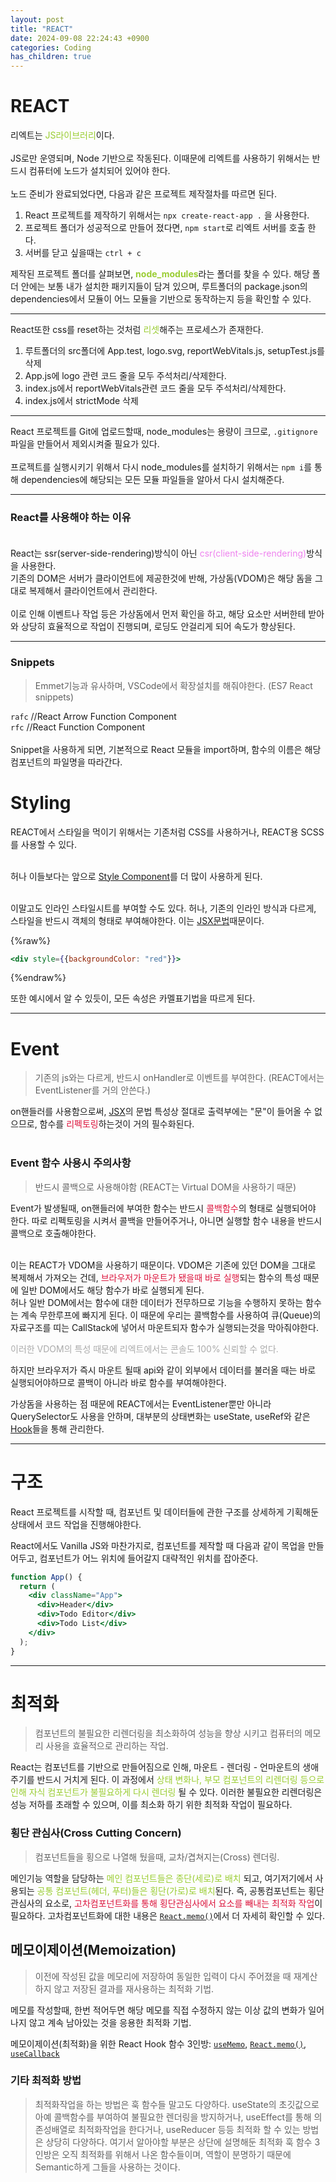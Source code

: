```yaml
---
layout: post
title: "REACT"
date: 2024-09-08 22:24:43 +0900
categories: Coding
has_children: true
---
```


# REACT

리엑트는 <span style = "color: yellowgreen;">JS라이브러리</span>이다.<bR><Br>
JS로만 운영되며, Node 기반으로 작동된다. 이때문에 리엑트를 사용하기 위해서는 반드시 컴퓨터에 노드가 설치되어 있어야 한다. <br><br>
노드 준비가 완료되었다면, 다음과 같은 프로젝트 제작절차를 따르면 된다.

1. React 프로젝트를 제작하기 위해서는 `npx create-react-app .` 을 사용한다.
2. 프로젝트 폴더가 성공적으로 만들어 졌다면, `npm start`로 리엑트 서버를 호출 한다.
3. 서버를 닫고 싶을때는 `ctrl + c`<br>

제작된 프로젝트 폴더를 살펴보면, <span style = "color : yellowgreen">**node_modules**</span>라는 폴더를 찾을 수 있다. 해당 폴더 안에는 보통 내가 설치한 패키지들이 담겨 있으며, 루트폴더의 package.json의 dependencies에서 모듈이 어느 모듈을 기반으로 동작하는지 등을 확인할 수 있다. <br>

---

React또한 css를 reset하는 것처럼 <span style = "color: yellowgreen">리셋</span>해주는 프로세스가 존재한다.

1. 루트폴더의 src폴더에 App.test, logo.svg, reportWebVitals.js, setupTest.js를 삭제
2. App.js에 logo 관련 코드 줄을 모두 주석처리/삭제한다.
3. index.js에서 reportWebVitals관련 코드 줄을 모두 주석처리/삭제한다.
4. index.js에서 strictMode 삭제

---

React 프로젝트를 Git에 업로드할때, node_modules는 용량이 크므로, `.gitignore` 파일을 만들어서 제외시켜줄 필요가 있다. <br><br>
프로젝트를 실행시키기 위해서 다시 node_modules를 설치하기 위해서는 `npm i`를 통해 dependencies에 해당되는 모든 모듈 파일들을 알아서 다시 설치해준다.

---

### React를 사용해야 하는 이유 <br><br>

React는 ssr(server-side-rendering)방식이 아닌 <span style = "color: violet">csr(client-side-rendering)</span>방식을 사용한다. <br>
기존의 DOM은 서버가 클라이언트에 제공한것에 반해, 가상돔(VDOM)은 해당 돔을 그대로 복제해서 클라이언트에서 관리한다. <bR><BR>
이로 인해 이벤트나 작업 등은 가상돔에서 먼저 확인을 하고, 해당 요소만 서버한테 받아와 상당히 효율적으로 작업이 진행되며, 로딩도 안걸리게 되어 속도가 향상된다.

---

### Snippets

> Emmet기능과 유사하며, VSCode에서 확장설치를 해줘야한다. (ES7 React snippets)

`rafc` //React Arrow Function Component<br>
`rfc` //React Function Component<br><br>
Snippet을 사용하게 되면, 기본적으로 React 모듈을 import하며, 함수의 이름은 해당 컴포넌트의 파일명을 따라간다.

# Styling

REACT에서 스타일을 먹이기 위해서는 기존처럼 CSS를 사용하거나, REACT용 SCSS를 사용할 수 있다. <br><br>

허나 이들보다는 앞으로 [Style Component](/docs/2024-09-09-React_Components.html#style-components)를 더 많이 사용하게 된다. <br><br>

이말고도 인라인 스타일시트를 부여할 수도 있다. 허나, 기존의 인라인 방식과 다르게, 스타일을 반드시 객체의 형태로 부여해야한다. 이는 [JSX문법](/docs/2024-09-18-React_JSX.html)때문이다.

{%raw%}

```jsx
<div style={{backgroundColor: "red"}}>
```

{%endraw%}

또한 예시에서 알 수 있듯이, 모든 속성은 카멜표기법을 따르게 된다.

---

# Event

> 기존의 js와는 다르게, 반드시 onHandler로 이벤트를 부여한다. (REACT에서는 EventListener를 거의 안쓴다.)

on핸들러를 사용함으로써, [JSX](/docs/2024-09-18-React_JSX.html#JSX-Event)의 문법 특성상 절대로 출력부에는 "문"이 들어올 수 없으므로, 함수를 <span style = "color: crimson">리펙토링</span>하는것이 거의 필수화된다. <br><br>

### Event 함수 사용시 주의사항

<div id="REACT-Event"></div>

> 반드시 콜백으로 사용해야함 (REACT는 Virtual DOM을 사용하기 때문)

Event가 발생될때, on핸들러에 부여한 함수는 반드시 <span style = "color: crimson">콜백함수</span>의 형태로 실행되어야 한다. 따로 리펙토링을 시켜서 콜백을 만들어주거나, 아니면 실행할 함수 내용을 반드시 콜백으로 호출해야한다.<br><br>

이는 REACT가 VDOM을 사용하기 때문이다. VDOM은 기존에 있던 DOM을 그대로 복제해서 가져오는 건데, <span style = "color : crimson">브라우저가 마운트가 됐을때 바로 실행</span>되는 함수의 특성 때문에 일반 DOM에서도 해당 함수가 바로 실행되게 된다. <br>
허나 일반 DOM에서는 함수에 대한 데이터가 전무하므로 기능을 수행하지 못하는 함수는 계속 무한루프에 빠지게 된다. 이 때문에 우리는 콜백함수를 사용하여 큐(Queue)의 자료구조를 띠는 CallStack에 넣어서 마운트되자 함수가 실행되는것을 막아줘야한다. <br>

<p style = "color: #aaa">이러한 VDOM의 특성 때문에 리엑트에서는 콘솔도 100% 신뢰할 수 없다. </p>

하지만 브라우저가 즉시 마운트 될때 api와 같이 외부에서 데이터를 불러올 때는 바로 실행되어야하므로 콜백이 아니라 바로 함수를 부여해야한다.

가상돔을 사용하는 점 때문에 REACT에서는 EventListener뿐만 아니라 QuerySelector도 사용을 안하며, 대부분의 상태변화는 useState, useRef와 같은 [Hook](/docs/2024-09-19-React_Hooks.html)들을 통해 관리한다.

---

# 구조

React 프로젝트를 시작할 때, 컴포넌트 및 데이터들에 관한 구조를 상세하게 기획해둔 상태에서 코드 작업을 진행해야한다.

React에서도 Vanilla JS와 마찬가지로, 컴포넌트를 제작할 때 다음과 같이 목업을 만들어두고, 컴포넌트가 어느 위치에 들어갈지 대략적인 위치를 잡아준다.

```jsx
function App() {
  return (
    <div className="App">
      <div>Header</div>
      <div>Todo Editor</div>
      <div>Todo List</div>
    </div>
  );
}
```

---

<div id="optimization"></div>

# 최적화

> 컴포넌트의 불필요한 리렌더링을 최소화하여 성능을 향상 시키고 컴퓨터의 메모리 사용을 효율적으로 관리하는 작업.

React는 컴포넌트를 기반으로 만들어짐으로 인해, 마운트 - 렌더링 - 언마운트의 생애주기를 반드시 거치게 된다. 이 과정에서 <span style = "color : yellowgreen">상태 변화나, 부모 컴포넌트의 리렌더링 등으로 인해 자식 컴포넌트가 불필요하게 다시 렌더링</span> 될 수 있다. 이러한 불필요한 리렌더링은 성능 저하를 초래할 수 있으며, 이를 최소화 하기 위한 최적화 작업이 필요하다.

### 횡단 관심사(Cross Cutting Concern)

> 컴포넌트들을 횡으로 나열해 뒀을때, 교차/겹쳐지는(Cross) 렌더링.

메인기능 역할을 담당하는 <span style = "color: yellowgreen">메인 컴포넌트들은 종단(세로)로 배치</span> 되고, 여기저기에서 사용되는 <span style = "color: yellowgreen">공통 컴포넌트(헤더, 푸터)들은 횡단(가로)로 배치</span>된다. 즉, 공통컴포넌트는 횡단 관심사의 요소로, <span style = "color: crimson">고차컴포넌트화를 통해 횡단관심사에서 요소를 빼내는 최적화 작업</span>이 필요하다. 고차컴포넌트화에 대한 내용은 [`React.memo()`](/docs/2024-09-19-React_Hooks.html#6-usememo--reactmemo--usecallback)에서 더 자세히 확인할 수 있다.

## 메모이제이션(Memoization)

> 이전에 작성된 값을 메모리에 저장하여 동일한 입력이 다시 주어졌을 때 재계산하지 않고 저장된 결과를 재사용하는 최적화 기법.

메모를 작성할때, 한번 적어두면 해당 메모를 직접 수정하지 않는 이상 값의 변화가 일어나지 않고 계속 남아있는 것을 응용한 최적화 기법.

메모이제이션(최적화)을 위한 React Hook 함수 3인방:
[`useMemo`](/docs/2024-09-19-React_Hooks.html#6-usememo--reactmemo--usecallback), [`React.memo()`](/docs/2024-09-19-React_Hooks.html#6-usememo--reactmemo--usecallback), [`useCallback`](/docs/2024-09-19-React_Hooks.html#6-usememo--reactmemo--usecallback)

### 기타 최적화 방법

>최적화작업을 하는 방법은 훅 함수들 말고도 다양하다. useState의 초깃값으로 아예 콜백함수를 부여하여 불필요한 렌더링을 방지하거나, useEffect를 통해 의존성배열로 최적화작업을 한다거나, useReducer 등등 최적화 할 수 있는 방법은 상당히 다양하다. 여기서 알아야할 부분은 상단에 설명해둔 최적화 훅 함수 3인방은 오직 최적화를 위해서 나온 함수들이며, 역할이 분명하기 때문에 Semantic하게 그들을 사용하는 것이다. 



